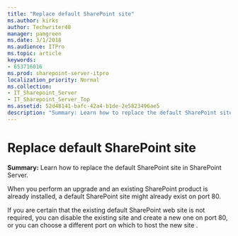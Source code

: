 ```yaml
---
title: "Replace default SharePoint site"
ms.author: kirks
author: Techwriter40
manager: pamgreen
ms.date: 3/1/2018
ms.audience: ITPro
ms.topic: article
keywords:
- 653716016
ms.prod: sharepoint-server-itpro
localization_priority: Normal
ms.collection:
- IT_Sharepoint_Server
- IT_Sharepoint_Server_Top
ms.assetid: 52d48141-bafc-42a4-b1de-2e5823496ae5
description: "Summary: Learn how to replace the default SharePoint site in SharePoint Server."
---
```


# Replace default SharePoint site

 **Summary:** Learn how to replace the default SharePoint site in SharePoint Server. 
  
When you perform an upgrade and an existing SharePoint product is already installed, a default SharePoint site might already exist on port 80.
  
If you are certain that the existing default SharePoint web site is not required, you can disable the existing site and create a new one on port 80, or you can choose a different port on which to host the new site .
  

